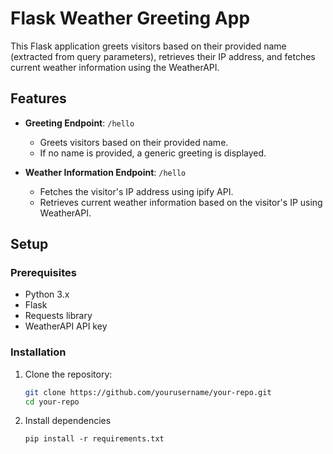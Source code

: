 # Flask Weather Greeting App

This Flask application greets visitors based on their provided name (extracted from query parameters), retrieves their IP address, and fetches current weather information using the WeatherAPI.

## Features

- **Greeting Endpoint**: `/hello`
  - Greets visitors based on their provided name.
  - If no name is provided, a generic greeting is displayed.

- **Weather Information Endpoint**: `/hello`
  - Fetches the visitor's IP address using ipify API.
  - Retrieves current weather information based on the visitor's IP using WeatherAPI.

## Setup

### Prerequisites

- Python 3.x
- Flask
- Requests library
- WeatherAPI API key

### Installation

1. Clone the repository:

   ```bash
   git clone https://github.com/yourusername/your-repo.git
   cd your-repo

2. Install dependencies

    ```pip install -r requirements.txt```


